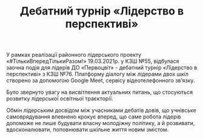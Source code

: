 ﻿---
title: Дебатний турнір «Лідерство в перспективі»
---

У рамках реалізації районного лідерського проекту «#ТількиВпередТількиРазом!» 19.03.2021р. у КЗШ №55, відбулася заочна подія для лідерів ДО «Первоцвіт» - дебатний турнір «Лідерство в перспективі» з КЗШ №76. Платформу діалогу між лідерами двох шкіл створено за допомогою Google Meet, сервісу відеотелефонного зв’язку. 

Було звернуто увагу на висвітлення актуальних питань, що стосуються розвитку лідерської освітньої траєкторії.

Обмін лідерським досвідом між учасниками дебатів довів, що учнівське самоврядування впевнено крокує вперед, що саме робота лідерів допоможе  не лише будувати власну молодіжну політику, а й розвивати, вдосконалювати, поповнювати шкільне життя новим змістом.

<slideshow></slideshow>
